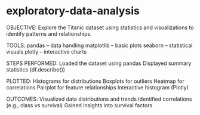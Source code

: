 # exploratory-data-analysis
OBJECTIVE:
Explore the Titanic dataset using statistics and visualizations to identify patterns and relationships.

TOOLS:
pandas – data handling
matplotlib – basic plots
seaborn – statistical visuals
plotly – interactive charts

STEPS PERFORMED:
Loaded the dataset using pandas
Displayed summary statistics (df.describe())

PLOTTED:
Histograms for distributions
Boxplots for outliers
Heatmap for correlations
Pairplot for feature relationships
Interactive histogram (Plotly)

OUTCOMES:
Visualized data distributions and trends
Identified correlations (e.g., class vs survival)
Gained insights into survival factors
